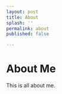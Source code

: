 ```yaml
---
layout: post
title: About
splash: ''
permalink: about
published: false

---
```

# About Me

This is all about me.